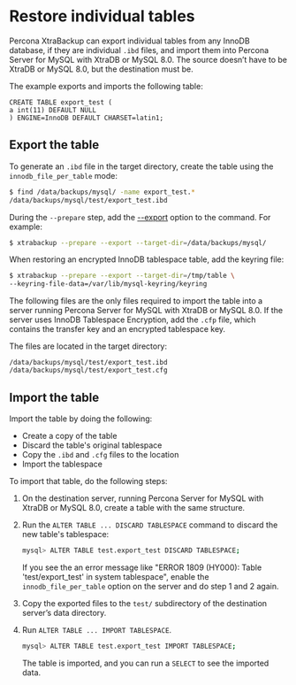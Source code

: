 # Restore individual tables

Percona XtraBackup can export individual tables from any InnoDB database, if they are individual `.ibd` files, and import them into Percona Server for MySQL with XtraDB or MySQL 8.0. The source doesn’t have to be XtraDB or MySQL 8.0, but the destination must be.

The example exports and imports the following table:

```text
CREATE TABLE export_test (
a int(11) DEFAULT NULL
) ENGINE=InnoDB DEFAULT CHARSET=latin1;
```

## Export the table

To generate an `.ibd` file in the target directory, create the table using the `innodb_file_per_table` mode:

```{.bash data-prompt="$"}
$ find /data/backups/mysql/ -name export_test.*
/data/backups/mysql/test/export_test.ibd
```

During the `--prepare` step, add the [--export] option to the
command. For example:

```{.bash data-prompt="$"}
$ xtrabackup --prepare --export --target-dir=/data/backups/mysql/
```

When restoring an encrypted InnoDB tablespace table, add the keyring file:

```{.bash data-prompt="$"}
$ xtrabackup --prepare --export --target-dir=/tmp/table \
--keyring-file-data=/var/lib/mysql-keyring/keyring
```

The following files are the only files required to import the table into a server running Percona Server for MySQL with XtraDB or MySQL 8.0. If the server uses InnoDB Tablespace Encryption, add the `.cfp` file, which contains the transfer key and an encrypted tablespace key.

The files are located in the target directory:

```text
/data/backups/mysql/test/export_test.ibd
/data/backups/mysql/test/export_test.cfg
```

## Import the table

Import the table by doing the following:

* Create a copy of the table
* Discard the table's original tablespace
* Copy the `.ibd` and `.cfg` files to the location
* Import the tablespace

To import that table, do the following steps:

1. On the destination server, running Percona Server for MySQL with XtraDB or MySQL 8.0, create a table with the same structure.

2. Run the `ALTER TABLE ... DISCARD TABLESPACE` command to discard the new table's tablespace:

    ```{.bash data-prompt="mysql>"}
    mysql> ALTER TABLE test.export_test DISCARD TABLESPACE;
    ```

    If you see the an error message like "ERROR 1809 (HY000): Table 'test/export_test' in system tablespace", enable the `innodb_file_per_table` option on the server and do step 1 and 2 again.

3. Copy the exported files to the `test/` subdirectory of the destination server’s data directory.

4. Run `ALTER TABLE ... IMPORT TABLESPACE`.

    ```{.bash data-prompt="mysql>"}
    mysql> ALTER TABLE test.export_test IMPORT TABLESPACE;
    ```

    The table is imported, and you can run a `SELECT` to see the imported data.

[--export]: xtrabackup-option-reference.md#export
